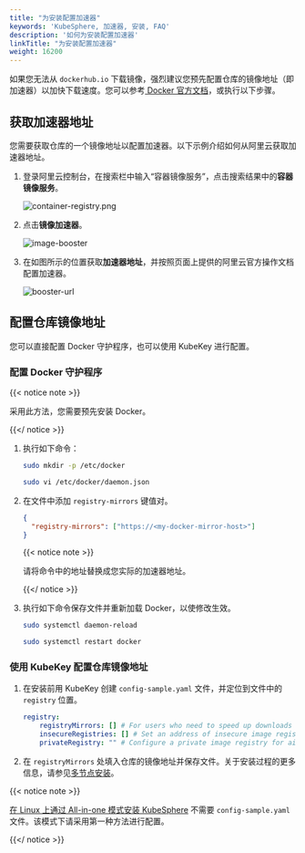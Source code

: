 ```yaml
---
title: "为安装配置加速器"
keywords: 'KubeSphere, 加速器, 安装, FAQ'
description: '如何为安装配置加速器'
linkTitle: "为安装配置加速器"
weight: 16200
---
```


如果您无法从 `dockerhub.io` 下载镜像，强烈建议您预先配置仓库的镜像地址（即加速器）以加快下载速度。您可以参考[ Docker 官方文档](https://docs.docker.com/registry/recipes/mirror/#configure-the-docker-daemon)，或执行以下步骤。

## 获取加速器地址

您需要获取仓库的一个镜像地址以配置加速器。以下示例介绍如何从阿里云获取加速器地址。

1. 登录阿里云控制台，在搜索栏中输入“容器镜像服务”，点击搜索结果中的**容器镜像服务**。

   ![container-registry.png](/images/docs/zh-cn/installing-on-linux/faq/configure-booster/container-registry.PNG)

2. 点击**镜像加速器**。

   ![image-booster](/images/docs/zh-cn/installing-on-linux/faq/configure-booster/image-booster.PNG)

3. 在如图所示的位置获取**加速器地址**，并按照页面上提供的阿里云官方操作文档配置加速器。

   ![booster-url](/images/docs/zh-cn/installing-on-linux/faq/configure-booster/booster-url.PNG)

## 配置仓库镜像地址

您可以直接配置 Docker 守护程序，也可以使用 KubeKey 进行配置。

### 配置 Docker 守护程序

{{< notice note >}}

采用此方法，您需要预先安装 Docker。

{{</ notice >}} 

1. 执行如下命令：

   ```bash
   sudo mkdir -p /etc/docker
   ```

   ```bash
   sudo vi /etc/docker/daemon.json
   ```

2. 在文件中添加 `registry-mirrors` 键值对。

   ```json
   {
     "registry-mirrors": ["https://<my-docker-mirror-host>"]
   }
   ```

   {{< notice note >}}

   请将命令中的地址替换成您实际的加速器地址。

   {{</ notice >}} 

3. 执行如下命令保存文件并重新加载 Docker，以使修改生效。

   ```bash
   sudo systemctl daemon-reload
   ```

   ```bash
   sudo systemctl restart docker
   ```

### 使用 KubeKey 配置仓库镜像地址

1. 在安装前用 KubeKey 创建 `config-sample.yaml` 文件，并定位到文件中的 `registry` 位置。

   ```yaml
   registry:
       registryMirrors: [] # For users who need to speed up downloads
       insecureRegistries: [] # Set an address of insecure image registry. See https://docs.docker.com/registry/insecure/
       privateRegistry: "" # Configure a private image registry for air-gapped installation (e.g. docker local registry or Harbor)
   ```

2. 在 `registryMirrors` 处填入仓库的镜像地址并保存文件。关于安装过程的更多信息，请参见[多节点安装](../../../installing-on-linux/introduction/multioverview/)。

{{< notice note >}}

[在 Linux 上通过 All-in-one 模式安装 KubeSphere](../../../quick-start/all-in-one-on-linux/) 不需要 `config-sample.yaml` 文件。该模式下请采用第一种方法进行配置。

{{</ notice >}}